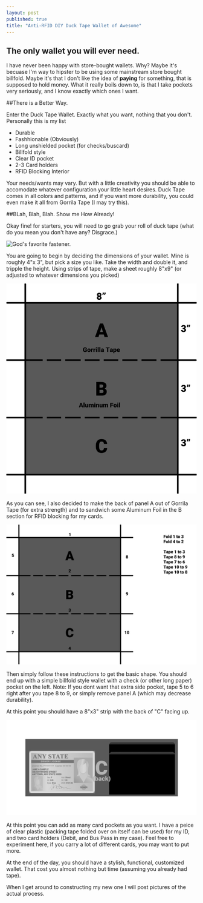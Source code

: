```yaml
---
layout: post
published: true
title: "Anti-RFID DIY Duck Tape Wallet of Awesome"
---
```


## The only wallet you will ever need.

I have never been happy with store-bought wallets. Why? Maybe it's becuase I'm way to hipster to be using some mainstream store bought billfold. Maybe it's that I don't like the idea of **paying** for something, that is supposed to hold money. What it really boils down to, is that I take pockets very seriously, and I know exactly which ones I want.

##There is a Better Way.

Enter the Duck Tape Wallet. Exactly what you want, nothing that you don't. Personally this is my list

- Durable
- Fashhionable (Obviously)
- Long unshielded pocket (for checks/buscard)
- Billfold style
- Clear ID pocket
- 2-3 Card holders
- RFID Blocking Interior

Your needs/wants may vary. But with a little creativity you should be able to accomodate whatever configuration your little heart desires. Duck Tape comes in all colors and patterns, and if you want more durability, you could even make it all from Gorrila Tape (I may try this).

##BLah, Blah, Blah. Show me How Already!

Okay fine! for starters, you will need to go grab your roll of duck tape (what do you mean you don't have any? Disgrace.)

![God's favorite fastener.](http://upload.wikimedia.org/wikipedia/commons/8/89/Duct-tape.jpg)

You are going to begin by deciding the dimensions of your wallet. Mine is roughly 4"x 3", but pick a size you like. Take the width and double it, and tripple the height. Using strips of tape, make a sheet roughly 8"x9" (or adjusted to whatever dimensions you picked)

![Diagrams!](https://raw.githubusercontent.com/NoahSchmitz/noahschmitz.github.io/master/_posts/Wallet.png)

As you can see, I also decided to make the back of panel A out of Gorrila Tape (for extra strength) and to sandwich some Aluminum Foil in the B section for RFID blocking for my cards.

![Figure Z...](https://raw.githubusercontent.com/NoahSchmitz/noahschmitz.github.io/master/_posts/Wallet%203.png)

Then simply follow these instructions to get the basic shape. You should end up with a simple billfold style wallet with a check (or other long paper) pocket on the left.
Note: If you dont want that extra side pocket, tape 5 to 6 right after you tape 8 to 9, or simply remove panel A (which may decrease durability).

At this point you should have a 8"x3" strip with the back of "C" facing up.

![Last Picture (Probably)](https://raw.githubusercontent.com/NoahSchmitz/noahschmitz.github.io/master/_posts/Wallet%202.png)

At this point you can add as many card pockets as you want. I have a peice of clear plastic (packing tape folded over on itself can be used) for my ID, and two card holders (Debit, and Bus Pass in my case). Feel free to experiment here, if you carry a lot of different cards, you may want to put more.

At the end of the day, you should have a stylish, functional, customized wallet. That cost you almost nothing but time (assuming you already had tape).

When I get around to constructing my new one I will post pictures of the actual process.